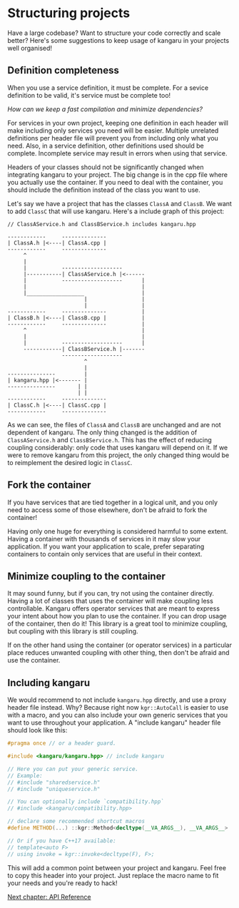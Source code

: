 Structuring projects
====================

Have a large codebase? Want to structure your code correctly and scale better?
Here's some suggestions to keep usage of kangaru in your projects well organised!

## Definition completeness

When you use a service definition, it must be complete. For a sevice definition to be valid, it's service must be complete too!

*How can we keep a fast compilation and minimize dependencies?*

For services in your own project, keeping one definition in each header will make including only services you need will be easier.
Multiple unrelated definitions per header file will prevent you from including only what you need.
Also, in a service definition, other definitions used should be complete. Incomplete service may result in errors when using that service.

Headers of your classes should not be significantly changed when integrating kangaru to your project.
The big change is in the cpp file where you actually use the container.
If you need to deal with the container, you should include the definition instead of the class you want to use.

Let's say we have a project that has the classes `ClassA` and `ClassB`. We want to add `ClassC` that will use kangaru.
Here's a include graph of this project:

    // ClassAService.h and ClassBService.h includes kangaru.hpp
    
    ------------     --------------
    | ClassA.h |<----| ClassA.cpp |
    ------------     --------------
         ^
         |
         |           -------------------
         |-----------| ClassAService.h |<------
         |           -------------------      |
         |                                    |
         |__________________                  |
                            |                 |
                            |                 |
    ------------     --------------           |
    | ClassB.h |<----| ClassB.cpp |           |
    ------------     --------------           |
         ^                                    |
         |                                    |
         |           -------------------      |
         ------------| ClassBService.h |-------
                     -------------------
                            ^
                            |
    ---------------         |
    | kangaru.hpp |<------- |
    ---------------       | |
                          | |
    ------------     --------------
    | ClassC.h |<----| ClassC.cpp |
    ------------     --------------
    
As we can see, the files of `ClassA` and `ClassB` are unchanged and are not dependent of kangaru. The only thing changed is the addition of `ClassAService.h` and `ClassBService.h`.
This has the effect of reducing coupling considerably: only code that uses kangaru will depend on it.
If we were to remove kangaru from this project, the only changed thing would be to reimplement the desired logic in `ClassC`.

## Fork the container

If you have services that are tied together in a logical unit, and you only need to access some of those elsewhere,
don't be afraid to fork the container!

Having only one huge for everything is considered harmful to some extent.
Having a container with thousands of services in it may slow your application.
If you want your application to scale, prefer separating containers to contain only services that are useful in their context.

## Minimize coupling to the container

It may sound funny, but if you can, try not using the container directly.
Having a lot of classes that uses the container will make coupling less controllable.
Kangaru offers operator services that are meant to express your intent about how you plan to use the container.
If you can drop usage of the container, then do it! This library is a great tool to minimize coupling,
but coupling with this library is still coupling.

If on the other hand using the container (or operator services) in a particular place
reduces unwanted coupling with other thing, then don't be afraid and use the container.

## Including kangaru

We would recommend to not include `kangaru.hpp` directly, and use a proxy header file instead. Why? Because right now `kgr::AutoCall` is easier to use with a macro, and you can also include your own generic services that you want to use throughout your application.
A "include kangaru" header file should look like this:

```c++
#pragma once // or a header guard.

#include <kangaru/kangaru.hpp> // include kangaru

// Here you can put your generic service.
// Example:
// #include "sharedservice.h"
// #include "uniqueservice.h"

// You can optionally include `compatibility.hpp`
// #include <kangaru/compatibility.hpp>

// declare some recommended shortcut macros
#define METHOD(...) ::kgr::Method<decltype(__VA_ARGS__), __VA_ARGS__>

// Or if you have C++17 available:
// template<auto F>
// using invoke = kgr::invoke<decltype(F), F>;
```

This will add a common point between your project and kangaru.
Feel free to copy this header into your project. Just replace the macro name to fit your needs and you're ready to hack!

[Next chapter: API Reference](section13_api_reference.md)
